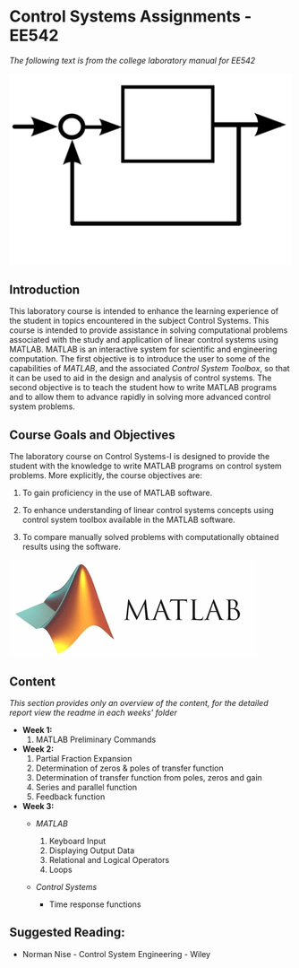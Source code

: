 # Control Systems Assignments - EE542

*The following text is from the college laboratory manual for EE542*

![](cs-img.png)

## Introduction

This laboratory course is intended to enhance the learning experience of the student in topics encountered in the subject Control Systems. This course is intended to provide assistance in solving computational problems associated with the study and application of linear control systems using MATLAB.  MATLAB is an interactive system for scientific and engineering computation. The first objective is to introduce the user to some of the capabilities of *MATLAB*, and the associated *Control System Toolbox*, so that it can be used to aid in the design and analysis of control systems. The second objective is to teach the student how to write MATLAB programs and to allow them to advance rapidly in solving more advanced control system problems.

## Course Goals and Objectives

The laboratory course on Control Systems-I is designed to provide the student with the knowledge to write MATLAB programs on control system problems. More explicitly, the course objectives are:

1.	To gain proficiency in the use of MATLAB software.
2.	To enhance understanding of linear control systems concepts using control system toolbox available in the MATLAB software.

3.	To compare manually solved problems with computationally obtained results using the software.

![](matlab.jpg)

## Content

*This section provides only an overview of the content, for the detailed report view the readme in each weeks' folder*

* **Week 1:**
    1. MATLAB Preliminary Commands
* **Week 2:**
    1. Partial Fraction Expansion
    2. Determination of zeros & poles of transfer function
    3.	Determination of transfer function from poles, zeros and gain
    4.	Series and parallel function 
    5. Feedback function
* **Week 3:**
    * *MATLAB*
        1. Keyboard Input
        1. Displaying Output Data
        1. Relational and Logical Operators
        1. Loops

    * *Control Systems*
        * Time response functions

## Suggested Reading:

* Norman Nise - Control System Engineering - Wiley
            